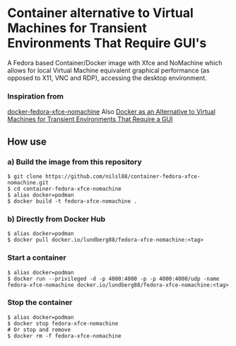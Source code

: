 # Container alternative to Virtual Machines for Transient Environments That Require GUI's

A Fedora based Container/Docker image with Xfce and NoMachine which allows for local Virtual Machine equivalent graphical performance (as opposed to X11, VNC and RDP), accessing the desktop environment.

### Inspiration from

[docker-fedora-xfce-nomachine](https://github.com/cmanique/docker-fedora-xfce-nomachine) Also [Docker as an Alternative to Virtual Machines for Transient Environments That Require a GUI](https://dev.to/cmanique/docker-as-an-alternative-to-virtual-machines-for-transient-environments-that-require-a-gui-24la)

## How use

### a) Build the image from this repository

```
$ git clone https://github.com/nilsl88/container-fedora-xfce-nomachine.git
$ cd container-fedora-xfce-nomachine
$ alias docker=podman
$ docker build -t fedora-xfce-nomachine .
```   

### b) Directly from Docker Hub

```
$ alias docker=podman
$ docker pull docker.io/lundberg88/fedora-xfce-nomachine:<tag>
```

### Start a container

```
$ alias docker=podman
$ docker run --privileged -d -p 4000:4000 -p -p 4000:4000/udp -name fedora-xfce-nomachine docker.io/lundberg88/fedora-xfce-nomachine:<tag>
```

### Stop the container

```
$ alias docker=podman
$ docker stop fedora-xfce-nomachine
# Or stop and remove 
$ docker rm -f fedora-xfce-nomachine
```
